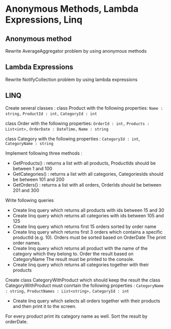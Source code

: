 # Anonymous Methods, Lambda Expressions, Linq

## Anonymous method

Rewrite AverageAggregator problem by using anonymous methods

## Lambda Expressions

Rewrite NotifyCollection problem by using lambda expressions

## LINQ

Create several classes :
class Product with the following properties:
`Name : string,`
`ProductId : int,`
`CategoryId : int`

class Order with the following properties:
`OrderId : int,`
`Products : List<int>,`
`OrderDate : DateTime,`
`Name : string`

class Category with the following properties :
`CategoryId : int`,
`CategoryName : string`

Implement following three methods :
* GetProducts() : returns a list with all products, ProductIds should be between 1 and 100
* GetCategories() : returns a list with all categories, CategoriesIds should be between 101 and 200
* GetOrders() : returns a list with all orders, OrderIds should be between 201 and 300

Write following queries
* Create linq query which returns all products with ids between 15 and 30
* Create linq query which returns all categories with ids between 105 and 125
* Create linq query which returns first 15 orders sorted by order name
* Create linq query which returns first 3 orders which contains a specific productId (e.g. 10).
Orders must be sorted based on OrderDate
The print order names.
* Create linq query which returns all product with the name of the category which they belong to.
Order the result based on CategoryName
The result must be printed to the console.
* Create linq query which returns all categories together with their products

Create class CategoryWithProduct which should keep the result
the class CategoryWithProduct must conrtain the following properties :
`CategoryName : string,`
`ProductNames : List<string>,`
`CategoryId : int`


* Create linq query which selects all orders together with their products and then print it to the screen.

For every product print its category name as well.
Sort the result by orderDate.
